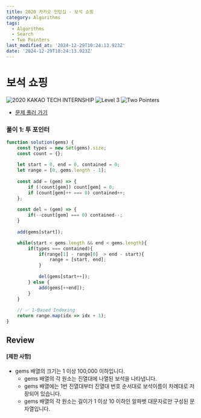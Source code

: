 ```yaml
---
title: 2020 카카오 인턴십 - 보석 쇼핑
category: Algorithms
tags:
  - Algorithms
  - Search
  - Two Pointers
last_modified_at: '2024-12-29T10:24:13.923Z'
date: '2024-12-29T10:24:13.923Z'
---
```


# 보석 쇼핑

<img src="https://img.shields.io/badge/-2020 KAKAO TECH INTERNSHIP-gold" alt="2020 KAKAO TECH INTERNSHIP"/> <img src="https://img.shields.io/badge/-Level 3-orange" alt="Level 3"/> <img src="https://img.shields.io/badge/-Two Pointers-cornflowerblue" alt="Two Pointers"/> 

- [문제 풀러 가기](https://school.programmers.co.kr/learn/courses/30/lessons/67258)

### 풀이 1: 투 포인터

```js
function solution(gems) {
    const types = new Set(gems).size;
    const count = {};
    
    let start = 0, end = 0, contained = 0; 
    let range = [0, gems.length - 1];
    
    const add = (gem) => {
        if (!count[gem]) count[gem] = 0;
        if (count[gem]++ === 0) contained++; 
    };
    
    const del = (gem) => {
        if(--count[gem] === 0) contained--;
    }
    
    add(gems[start]);

    while(start < gems.length && end < gems.length){
        if(types === contained){
            if(range[1] - range[0]  > end - start){
                range = [start, end];
            }
            
            del(gems[start++]);    
        } else {
            add(gems[++end]);
        }
    }
    
    // ✅ 1-Based Indexing
    return range.map(idx => idx + 1);
}
```

## Review 
#### [제한 사항]
- gems 배열의 크기는 1 이상 100,000 이하입니다.
    - gems 배열의 각 원소는 진열대에 나열된 보석을 나타냅니다.
    - gems 배열에는 1번 진열대부터 진열대 번호 순서대로 보석이름이 차례대로 저장되어 있습니다.
    - gems 배열의 각 원소는 길이가 1 이상 10 이하인 알파벳 대문자로만 구성된 문자열입니다.
